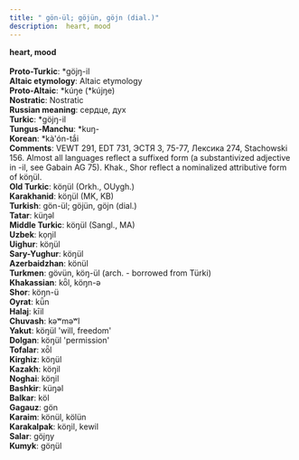 ```yaml
---
title: " gön-ül; göjün, göjn (dial.)"
description:  heart, mood
---
```

<strong> heart, mood</strong><br><br>
<strong>Proto-Turkic</strong>:  *göjŋ-il<br>
<strong>Altaic etymology</strong>:  Altaic etymology<br>
<strong> Proto-Altaic</strong>:  *kúŋe (*kújŋe)<br>
<strong>Nostratic</strong>:  Nostratic<br>
<strong>Russian meaning</strong>:  сердце, дух<br>
<strong>Turkic</strong>:  *göjŋ-il<br>
<strong>Tungus-Manchu</strong>:  *kuŋ-<br>
<strong>Korean</strong>:  *kà'ón-tắi<br>
<strong>Comments</strong>:  VEWT 291, EDT 731, ЭСТЯ 3, 75-77, Лексика 274, Stachowski 156. Almost all languages reflect a suffixed form (a substantivized adjective in -il, see Gabain AG 75). Khak., Shor reflect a nominalized attributive form of köŋül.<br>
<strong>Old Turkic</strong>:  köŋül (Orkh., OUygh.)<br>
<strong>Karakhanid</strong>:  köŋül (MK, KB)<br>
<strong>Turkish</strong>:  gön-ül; göjün, göjn (dial.)<br>
<strong>Tatar</strong>:  küŋǝl<br>
<strong>Middle Turkic</strong>:  köŋül (Sangl., MA)<br>
<strong>Uzbek</strong>:  kọŋil<br>
<strong>Uighur</strong>:  köŋül<br>
<strong>Sary-Yughur</strong>:  köŋül<br>
<strong>Azerbaidzhan</strong>:  könül<br>
<strong>Turkmen</strong>:  gövün, köŋ-ül (arch. - borrowed from Türki)<br>
<strong>Khakassian</strong>:  kȫl, köŋn-ǝ<br>
<strong>Shor</strong>:  köŋn-ü<br>
<strong>Oyrat</strong>:  kǖn<br>
<strong>Halaj</strong>:  kīil<br>
<strong>Chuvash</strong>:  kǝʷmǝʷl<br>
<strong>Yakut</strong>:  köŋül 'will, freedom'<br>
<strong>Dolgan</strong>:  köŋül 'permission'<br>
<strong>Tofalar</strong>:  xȫl<br>
<strong>Kirghiz</strong>:  köŋül<br>
<strong>Kazakh</strong>:  köŋil<br>
<strong>Noghai</strong>:  köŋil<br>
<strong>Bashkir</strong>:  küŋǝl<br>
<strong>Balkar</strong>:  köl<br>
<strong>Gagauz</strong>:  gön<br>
<strong>Karaim</strong>:  könül, kölün<br>
<strong>Karakalpak</strong>:  köŋil, kewil<br>
<strong>Salar</strong>:  göjŋy<br>
<strong>Kumyk</strong>:  göŋül<br>


